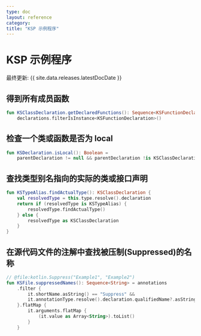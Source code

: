 ```yaml
---
type: doc
layout: reference
category:
title: "KSP 示例程序"
---
```


# KSP 示例程序

最终更新: {{ site.data.releases.latestDocDate }}

## 得到所有成员函数

```kotlin
fun KSClassDeclaration.getDeclaredFunctions(): Sequence<KSFunctionDeclaration> =
    declarations.filterIsInstance<KSFunctionDeclaration>()
```

## 检查一个类或函数是否为 local

```kotlin
fun KSDeclaration.isLocal(): Boolean =
    parentDeclaration != null && parentDeclaration !is KSClassDeclaration
```

## 查找类型别名指向的实际的类或接口声明

```kotlin
fun KSTypeAlias.findActualType(): KSClassDeclaration {
    val resolvedType = this.type.resolve().declaration
    return if (resolvedType is KSTypeAlias) {
        resolvedType.findActualType()
    } else {
        resolvedType as KSClassDeclaration
    }
}
```

## 在源代码文件的注解中查找被压制(Suppressed)的名称

```kotlin
// @file:kotlin.Suppress("Example1", "Example2")
fun KSFile.suppressedNames(): Sequence<String> = annotations
    .filter {
        it.shortName.asString() == "Suppress" &&
        it.annotationType.resolve().declaration.qualifiedName?.asString() == "kotlin.Suppress"
    }.flatMap {
        it.arguments.flatMap {
            (it.value as Array<String>).toList() 
        }
    }
```
